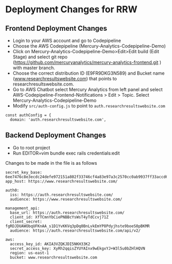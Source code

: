 # Deployment Changes for RRW

## Frontend Deployment Changes

* Login to your AWS account and go to Codepipeline
* Choose the AWS Codepipeline (Mercury-Analytics-Codepipeline-Demo)
* Click on Mercury-Analytics-Codepipeline-Demo>Edit>Edit build (Edit Stage) and select git repo (https://github.com/mercuryanalytics/mercury-analytics-frontend.git ) with master branch.
* Choose the correct distribution ID (E9FR9DKG3N589) and Bucket name (www.researchresultswebsite.com) that points to researchresultswebsite.com. 
* Go to AWS Chatbot select Mercury Analytics from left panel and select AWS-Codepipeline-Frontend-Notifications > Edit > Topic. Select Mercury-Analytics-Codepipeline-Demo
* Modify `src/auth-config.js` to point to `auth.researchresultswebsite.com`
```
const authConfig = {
  domain: 'auth.researchresultswebsite.com',
```


## Backend Deployment Changes

* Go to root project
* Run EDITOR=vim bundle exec rails credentials:edit

Changes to be made in the file is as follows
```
secret_key_base: 6ee7476c8e3ecdc24defe972151a802f33746cf4a83e97a3c2570cc0ab9937ff33accd63d724bbc431bf7fc44d4d62e9a2e0fc2c31773409ecb64f2b549f7b34
app_host: https://www.researchresultswebsite.com/

auth0:
  iss: https://auth.researchresultswebsite.com/
  audience: https://www.researchresultswebsite.com/
    
management_api:
  base_url: https://auth.researchresultswebsite.com/
  client_id: XfTCmnYbCiePNBBcYsWsT4yTdCcvj71Z
  client_secret: fgRDJDUAWObqUFKnAA_s1D1YvKKVq3pDq0BnLvkEmYP8Pdyjhste9boeS0pBKMR
  audience: https://auth.researchresultswebsite.com/api/v2/
    
aws:
  access_key_id: AKIA3VZQKJDI5NKH33K2
  secret_access_key: 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
  region: us-east-1
  bucket: www.researchresultswebsite.com
```
